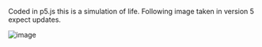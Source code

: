 Coded in p5.js this is a simulation of life. Following image taken in version 5 expect updates.


![image](https://github.com/gr1ph/p5.js-life-simulation/assets/163816500/c5a1daf8-4211-4921-bb09-02da4f251a45)
